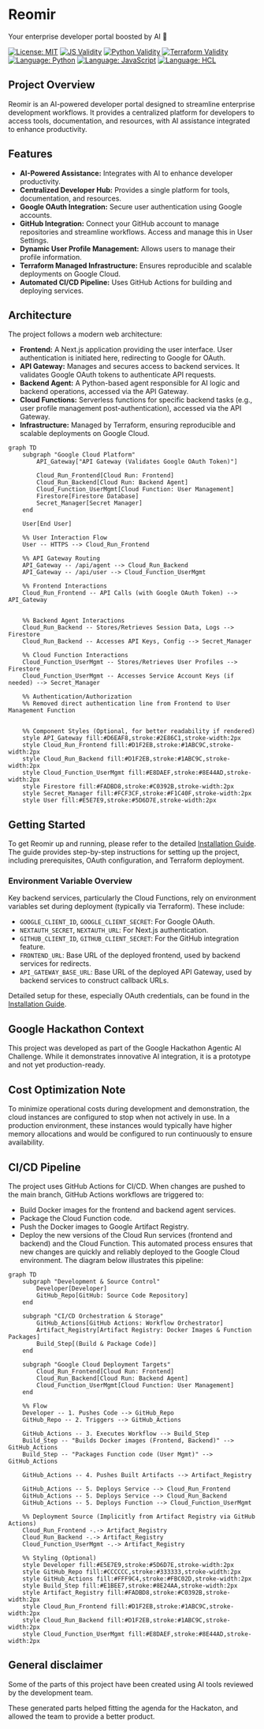 # Reomir

Your enterprise developer portal boosted by AI :rocket:

[![License: MIT](https://img.shields.io/badge/License-MIT-yellow.svg)](https://opensource.org/licenses/MIT)
[![JS Validity](https://github.com/NAG763/REOMIR/actions/workflows/check_js_validity.yml/badge.svg)](https://github.com/NAG763/REOMIR/actions/workflows/check_js_validity.yml)
[![Python Validity](https://github.com/NAG763/REOMIR/actions/workflows/check_python_validity.yml/badge.svg)](https://github.com/NAG763/REOMIR/actions/workflows/check_python_validity.yml)
[![Terraform Validity](https://github.com/NAG763/REOMIR/actions/workflows/check_tf_validity.yml/badge.svg)](https://github.com/NAG763/REOMIR/actions/workflows/check_tf_validity.yml)
[![Language: Python](https://img.shields.io/badge/Python-3776AB?logo=python&logoColor=white)](https://www.python.org)
[![Language: JavaScript](https://img.shields.io/badge/JavaScript-F7DF1E?logo=javascript&logoColor=black)](https://developer.mozilla.org/en-US/docs/Web/JavaScript)
[![Language: HCL](https://img.shields.io/badge/Terraform-7B42BC?logo=terraform&logoColor=white)](https://www.terraform.io)

## Project Overview

Reomir is an AI-powered developer portal designed to streamline enterprise development workflows. It provides a centralized platform for developers to access tools, documentation, and resources, with AI assistance integrated to enhance productivity.

## Features
- **AI-Powered Assistance:** Integrates with AI to enhance developer productivity.
- **Centralized Developer Hub:** Provides a single platform for tools, documentation, and resources.
- **Google OAuth Integration:** Secure user authentication using Google accounts.
- **GitHub Integration:** Connect your GitHub account to manage repositories and streamline workflows. Access and manage this in User Settings.
- **Dynamic User Profile Management:** Allows users to manage their profile information.
- **Terraform Managed Infrastructure:** Ensures reproducible and scalable deployments on Google Cloud.
- **Automated CI/CD Pipeline:** Uses GitHub Actions for building and deploying services.

## Architecture

The project follows a modern web architecture:

*   **Frontend:** A Next.js application providing the user interface. User authentication is initiated here, redirecting to Google for OAuth.
*   **API Gateway:** Manages and secures access to backend services. It validates Google OAuth tokens to authenticate API requests.
*   **Backend Agent:** A Python-based agent responsible for AI logic and backend operations, accessed via the API Gateway.
*   **Cloud Functions:** Serverless functions for specific backend tasks (e.g., user profile management post-authentication), accessed via the API Gateway.
*   **Infrastructure:** Managed by Terraform, ensuring reproducible and scalable deployments on Google Cloud.

```mermaid
graph TD
    subgraph "Google Cloud Platform"
        API_Gateway["API Gateway (Validates Google OAuth Token)"]

        Cloud_Run_Frontend[Cloud Run: Frontend]
        Cloud_Run_Backend[Cloud Run: Backend Agent]
        Cloud_Function_UserMgmt[Cloud Function: User Management]
        Firestore[Firestore Database]
        Secret_Manager[Secret Manager]
    end

    User[End User]

    %% User Interaction Flow
    User -- HTTPS --> Cloud_Run_Frontend

    %% API Gateway Routing
    API_Gateway -- /api/agent --> Cloud_Run_Backend
    API_Gateway -- /api/user --> Cloud_Function_UserMgmt

    %% Frontend Interactions
    Cloud_Run_Frontend -- API Calls (with Google OAuth Token) --> API_Gateway


    %% Backend Agent Interactions
    Cloud_Run_Backend -- Stores/Retrieves Session Data, Logs --> Firestore
    Cloud_Run_Backend -- Accesses API Keys, Config --> Secret_Manager

    %% Cloud Function Interactions
    Cloud_Function_UserMgmt -- Stores/Retrieves User Profiles --> Firestore
    Cloud_Function_UserMgmt -- Accesses Service Account Keys (if needed) --> Secret_Manager

    %% Authentication/Authorization
    %% Removed direct authentication line from Frontend to User Management Function


    %% Component Styles (Optional, for better readability if rendered)
    style API_Gateway fill:#D6EAF8,stroke:#2E86C1,stroke-width:2px
    style Cloud_Run_Frontend fill:#D1F2EB,stroke:#1ABC9C,stroke-width:2px
    style Cloud_Run_Backend fill:#D1F2EB,stroke:#1ABC9C,stroke-width:2px
    style Cloud_Function_UserMgmt fill:#E8DAEF,stroke:#8E44AD,stroke-width:2px
    style Firestore fill:#FADBD8,stroke:#C0392B,stroke-width:2px
    style Secret_Manager fill:#FCF3CF,stroke:#F1C40F,stroke-width:2px
    style User fill:#E5E7E9,stroke:#5D6D7E,stroke-width:2px
```

## Getting Started

To get Reomir up and running, please refer to the detailed [Installation Guide](INSTALL.md). The guide provides step-by-step instructions for setting up the project, including prerequisites, OAuth configuration, and Terraform deployment.

### Environment Variable Overview
Key backend services, particularly the Cloud Functions, rely on environment variables set during deployment (typically via Terraform). These include:
*   `GOOGLE_CLIENT_ID`, `GOOGLE_CLIENT_SECRET`: For Google OAuth.
*   `NEXTAUTH_SECRET`, `NEXTAUTH_URL`: For Next.js authentication.
*   `GITHUB_CLIENT_ID`, `GITHUB_CLIENT_SECRET`: For the GitHub integration feature.
*   `FRONTEND_URL`: Base URL of the deployed frontend, used by backend services for redirects.
*   `API_GATEWAY_BASE_URL`: Base URL of the deployed API Gateway, used by backend services to construct callback URLs.

Detailed setup for these, especially OAuth credentials, can be found in the [Installation Guide](INSTALL.md).

## Google Hackathon Context

This project was developed as part of the Google Hackathon Agentic AI Challenge. While it demonstrates innovative AI integration, it is a prototype and not yet production-ready.

## Cost Optimization Note

To minimize operational costs during development and demonstration, the cloud instances are configured to stop when not actively in use. In a production environment, these instances would typically have higher memory allocations and would be configured to run continuously to ensure availability.

## CI/CD Pipeline
The project uses GitHub Actions for CI/CD. When changes are pushed to the main branch, GitHub Actions workflows are triggered to:
- Build Docker images for the frontend and backend agent services.
- Package the Cloud Function code.
- Push the Docker images to Google Artifact Registry.
- Deploy the new versions of the Cloud Run services (frontend and backend) and the Cloud Function.
This automated process ensures that new changes are quickly and reliably deployed to the Google Cloud environment.
The diagram below illustrates this pipeline:
```mermaid
graph TD
    subgraph "Development & Source Control"
        Developer[Developer]
        GitHub_Repo[GitHub: Source Code Repository]
    end

    subgraph "CI/CD Orchestration & Storage"
        GitHub_Actions[GitHub Actions: Workflow Orchestrator]
        Artifact_Registry[Artifact Registry: Docker Images & Function Packages]
        Build_Step[(Build & Package Code)]
    end

    subgraph "Google Cloud Deployment Targets"
        Cloud_Run_Frontend[Cloud Run: Frontend]
        Cloud_Run_Backend[Cloud Run: Backend Agent]
        Cloud_Function_UserMgmt[Cloud Function: User Management]
    end

    %% Flow
    Developer -- 1. Pushes Code --> GitHub_Repo
    GitHub_Repo -- 2. Triggers --> GitHub_Actions

    GitHub_Actions -- 3. Executes Workflow --> Build_Step
    Build_Step -- "Builds Docker images (Frontend, Backend)" --> GitHub_Actions
    Build_Step -- "Packages Function code (User Mgmt)" --> GitHub_Actions

    GitHub_Actions -- 4. Pushes Built Artifacts --> Artifact_Registry

    GitHub_Actions -- 5. Deploys Service --> Cloud_Run_Frontend
    GitHub_Actions -- 5. Deploys Service --> Cloud_Run_Backend
    GitHub_Actions -- 5. Deploys Function --> Cloud_Function_UserMgmt

    %% Deployment Source (Implicitly from Artifact Registry via GitHub Actions)
    Cloud_Run_Frontend -.-> Artifact_Registry
    Cloud_Run_Backend -.-> Artifact_Registry
    Cloud_Function_UserMgmt -.-> Artifact_Registry

    %% Styling (Optional)
    style Developer fill:#E5E7E9,stroke:#5D6D7E,stroke-width:2px
    style GitHub_Repo fill:#CCCCCC,stroke:#333333,stroke-width:2px
    style GitHub_Actions fill:#FFF9C4,stroke:#FBC02D,stroke-width:2px
    style Build_Step fill:#E1BEE7,stroke:#8E24AA,stroke-width:2px
    style Artifact_Registry fill:#FADBD8,stroke:#C0392B,stroke-width:2px
    style Cloud_Run_Frontend fill:#D1F2EB,stroke:#1ABC9C,stroke-width:2px
    style Cloud_Run_Backend fill:#D1F2EB,stroke:#1ABC9C,stroke-width:2px
    style Cloud_Function_UserMgmt fill:#E8DAEF,stroke:#8E44AD,stroke-width:2px
```

## General disclaimer

Some of the parts of this project have been created using AI tools reviewed by the development team.

These generated parts helped fitting the agenda for the Hackaton, and allowed the team to provide a better product.